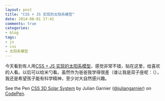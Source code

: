 ```yaml
---
layout: post
title: "CSS + JS 实现的太阳系模型"
date: 2014-08-01 17:41
comments: true
categories: 
- blog
tags:
- js
- css
- 太阳系模型
---
```


今天看到有人用[CSS + JS 实现的太阳系模型](http://codepen.io/juliangarnier/pen/idhuG)，感觉非常不错，贴在这里，给喜欢的人看。以后可以给米勺看。虽然作为爸爸我学得很差（谁让我是双子座呢：（），我还是希望孩子能有科学精神，至少对大自然感兴趣。

<p data-height="268" data-theme-id="0" data-slug-hash="idhuG" data-default-tab="result" class='codepen'>See the Pen <a href='http://codepen.io/juliangarnier/pen/idhuG/'>CSS 3D Solar System</a> by Julian Garnier (<a href='http://codepen.io/juliangarnier'>@juliangarnier</a>) on <a href='http://codepen.io'>CodePen</a>.</p>
<script async src="//codepen.io/assets/embed/ei.js"></script>
